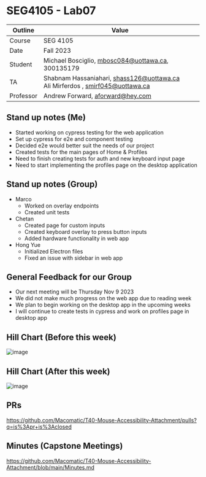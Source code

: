 # SEG4105 - Lab07

| Outline | Value |
| --- | --- |
| Course | SEG 4105 |
| Date | Fall 2023 |
| Student | Michael Bosciglio, mbosc084@uottawa.ca, 300135179 |
| TA | Shabnam Hassaniahari, shass126@uottawa.ca <br> Ali Mirferdos , smirf045@uottawa.ca| 
| Professor | Andrew Forward, aforward@hey.com |  

## Stand up notes (Me)
- Started working on cypress testing for the web application
- Set up cypress for e2e and component testing
- Decided e2e would better suit the needs of our project
- Created tests for the main pages of Home & Profiles
- Need to finish creating tests for auth and new keyboard input page
- Need to start implementing the profiles page on the desktop application

## Stand up notes (Group) 
- Marco
  - Worked on overlay endpoints
  - Created unit tests
- Chetan
  - Created page for custom inputs
  - Created keyboard overlay to press button inputs
  - Added hardware functionality in web app
- Hong Yue
  - Initialized Electron files
  - Fixed an issue with sidebar in web app

## General Feedback for our Group
- Our next meeting will be Thursday Nov 9 2023
- We did not make much progress on the web app due to reading week
- We plan to begin working on the desktop app in the upcoming weeks
- I will continue to create tests in cypress and work on profiles page in desktop app

## Hill Chart (Before this week)
![image](https://github.com/MichaelBosciglio/seg4105_playground/assets/55165965/8e0c5a5b-a0f5-4efe-b2b5-ae76faea2bb5)

## Hill Chart (After this week)
![image](https://github.com/MichaelBosciglio/seg4105_playground/assets/55165965/963d50e4-56fe-4d8e-afde-a2d6e407df2d)

## PRs
https://github.com/Macomatic/T40-Mouse-Accessibility-Attachment/pulls?q=is%3Apr+is%3Aclosed

## Minutes (Capstone Meetings)
https://github.com/Macomatic/T40-Mouse-Accessibility-Attachment/blob/main/Minutes.md

